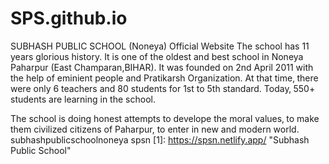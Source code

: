 # SPS.github.io
SUBHASH PUBLIC SCHOOL (Noneya) Official Website
The school has 11 years glorious history. It is one of the oldest and best school in Noneya Paharpur (East Champaran,BIHAR). It was founded on 2nd April 2011 with the help of eminient people and Pratikarsh Organization. At that time‚ there were only 6 teachers and 80 students for 1st to 5th standard. Today‚ 550+ students are learning in the school.

The school is doing honest attempts to develope the moral values‚ to make them civilized citizens of Paharpur, to enter in new and modern world.
subhashpublicschoolnoneya
spsn
[1]: https://spsn.netlify.app/ "Subhash Public School"
